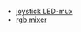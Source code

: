 - [joystick LED-mux](https://wokwi.com/projects/328528456262353491)
- [rgb mixer](https://wokwi.com/projects/325046656699466322)
